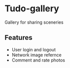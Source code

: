 # Tudo-gallery
Gallery for sharing sceneries
## Features
* User login and logout
* Network image refernce
* Comment and rate photos

